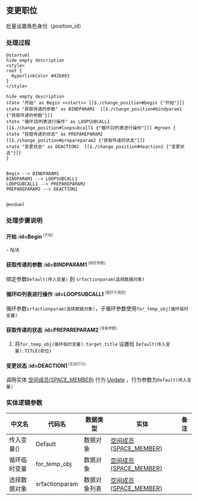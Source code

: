 ## 变更职位 <!-- {docsify-ignore-all} -->

   批量设置角色身份（position_id）

### 处理过程

```plantuml
@startuml
hide empty description
<style>
root {
  HyperlinkColor #42b983
}
</style>

hide empty description
state "开始" as Begin <<start>> [[$./change_position#begin {"开始"}]]
state "获取传递的参数" as BINDPARAM1  [[$./change_position#bindparam1 {"获取传递的参数"}]]
state "循环ID列表进行操作" as LOOPSUBCALL1  [[$./change_position#loopsubcall1 {"循环ID列表进行操作"}]] #green {
state "获取传递的状态" as PREPAREPARAM2  [[$./change_position#prepareparam2 {"获取传递的状态"}]]
state "变更状态" as DEACTION1  [[$./change_position#deaction1 {"变更状态"}]]
}


Begin --> BINDPARAM1
BINDPARAM1 --> LOOPSUBCALL1
LOOPSUBCALL1 --> PREPAREPARAM2
PREPAREPARAM2 --> DEACTION1


@enduml
```


### 处理步骤说明

#### 开始 :id=Begin<sup class="footnote-symbol"> <font color=gray size=1>[开始]</font></sup>



*- N/A*
#### 获取传递的参数 :id=BINDPARAM1<sup class="footnote-symbol"> <font color=gray size=1>[绑定参数]</font></sup>



绑定参数`Default(传入变量)` 到 `srfactionparam(选择数据对象)`
#### 循环ID列表进行操作 :id=LOOPSUBCALL1<sup class="footnote-symbol"> <font color=gray size=1>[循环子调用]</font></sup>



循环参数`srfactionparam(选择数据对象)`，子循环参数使用`for_temp_obj(循环临时变量)`
#### 获取传递的状态 :id=PREPAREPARAM2<sup class="footnote-symbol"> <font color=gray size=1>[准备参数]</font></sup>



1. 将`for_temp_obj(循环临时变量).target_title` 设置给  `Default(传入变量).TITLE(职位)`

#### 变更状态 :id=DEACTION1<sup class="footnote-symbol"> <font color=gray size=1>[实体行为]</font></sup>



调用实体 [空间成员(SPACE_MEMBER)](module/Wiki/space_member.md) 行为 [Update](module/Wiki/space_member#行为) ，行为参数为`Default(传入变量)`



### 实体逻辑参数

|    中文名   |    代码名    |  数据类型    |  实体   |备注 |
| --------| --------| -------- | -------- | --------   |
|传入变量(<i class="fa fa-check"/></i>)|Default|数据对象|[空间成员(SPACE_MEMBER)](module/Wiki/space_member.md)||
|循环临时变量|for_temp_obj|数据对象|[空间成员(SPACE_MEMBER)](module/Wiki/space_member.md)||
|选择数据对象|srfactionparam|数据对象列表|[空间成员(SPACE_MEMBER)](module/Wiki/space_member.md)||
